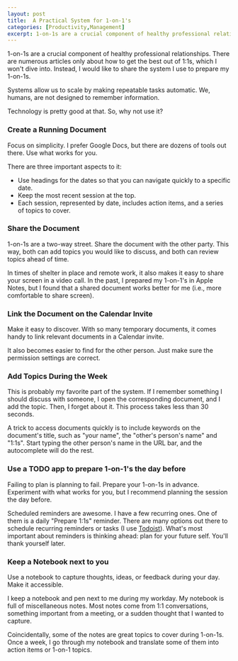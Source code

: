 ```yaml
---
layout: post
title:  A Practical System for 1-on-1's
categories: [Productivity,Management]
excerpt: 1-on-1s are a crucial component of healthy professional relationships. There are numerous articles only about how to get the best out of 1:1s, which I won't dive into. Instead, I would like to share the system I use to prepare my 1-on-1s. Systems allow us to scale by making repeatable tasks automatic. We, humans, are not designed to remember information. Technology is pretty good at that. So, why not use it?
---
```


1-on-1s are a crucial component of healthy professional relationships. There are numerous articles only about how to get the best out of 1:1s, which I won't dive into. Instead, I would like to share the system I use to prepare my 1-on-1s.

Systems allow us to scale by making repeatable tasks automatic.
We, humans, are not designed to remember information.

Technology is pretty good at that. So, why not use it?

### Create a Running Document
Focus on simplicity. I prefer Google Docs, but there are dozens of tools out there. Use what works for you.

There are three important aspects to it:
* Use headings for the dates so that you can navigate quickly to a specific date.
* Keep the most recent session at the top.
* Each session, represented by date, includes action items, and a series of topics to cover.

### Share the Document
1-on-1s are a two-way street. Share the document with the other party. This way, both can add topics you would like to discuss, and both can review topics ahead of time.

In times of shelter in place and remote work, it also makes it easy to share your screen in a video call. In the past, I prepared my 1-on-1's in Apple Notes, but I found that a shared document works better for me (i.e., more comfortable to share screen).

### Link the Document on the Calendar Invite
Make it easy to discover. With so many temporary documents, it comes handy to link relevant documents in a Calendar invite.

It also becomes easier to find for the other person. Just make sure the permission settings are correct.

### Add Topics During the Week
This is probably my favorite part of the system. If I remember something I should discuss with someone, I open the corresponding document, and I add the topic. Then, I forget about it. This process takes less than 30 seconds.

A trick to access documents quickly is to include keywords on the document's title, such as "your name", the "other's person's name" and "1:1s". Start typing the other person's name in the URL bar, and the autocomplete will do the rest.

### Use a TODO app to prepare 1-on-1's the day before
Failing to plan is planning to fail. Prepare your 1-on-1s in advance. Experiment with what works for you, but I recommend planning the session the day before.

Scheduled reminders are awesome. I have a few recurring ones. One of them is a daily "Prepare 1:1s" reminder. There are many options out there to schedule recurring reminders or tasks (I use [Todoist](https://todoist.com/)). What's most important about reminders is thinking ahead: plan for your future self. You'll thank yourself later.

### Keep a Notebook next to you
Use a notebook to capture thoughts, ideas, or feedback during your day. Make it accessible.

I keep a notebook and pen next to me during my workday. My notebook is full of miscellaneous notes. Most notes come from 1:1 conversations, something important from a meeting, or a sudden thought that I wanted to capture.

Coincidentally, some of the notes are great topics to cover during 1-on-1s. Once a week, I go through my notebook and translate some of them into action items or 1-on-1 topics.
